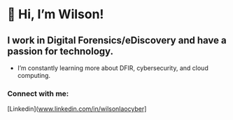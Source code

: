 #  👋 Hi, I’m Wilson!

## I work in Digital Forensics/eDiscovery and have a passion for technology.
<ul>
<li>I’m constantly learning more about DFIR, cybersecurity, and cloud computing.</li>
</ul>

### Connect with me:
[Linkedin](www.linkedin.com/in/wilsonlaocyber]
